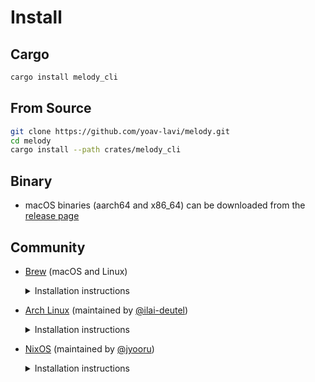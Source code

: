 # Install

## Cargo

```sh
cargo install melody_cli
```

## From Source

```sh
git clone https://github.com/yoav-lavi/melody.git
cd melody
cargo install --path crates/melody_cli
```

## Binary

- macOS binaries (aarch64 and x86_64) can be downloaded from the [release page](https://github.com/yoav-lavi/melody/releases)

## Community

- [Brew](https://formulae.brew.sh/formula/melody) (macOS and Linux)
  <details><summary>Installation instructions</summary>

   ```sh
   brew install melody
   ```

  </details>

- [Arch Linux](https://aur.archlinux.org/packages/melody) (maintained by [@ilai-deutel](https://github.com/ilai-deutel))
  <details><summary>Installation instructions</summary>

  1. Installation with an AUR helper, for instance using `paru`:

     ```bash
     paru -Syu melody
     ```

  2. Install manually with `makepkg`:

     ```bash
     git clone https://aur.archlinux.org/melody.git
     cd melody
     makepkg -si
     ```

  </details>

- [NixOS](https://github.com/NixOS/nixpkgs/blob/master/pkgs/by-name/me/melody/package.nix) (maintained by [@jyooru](https://github.com/jyooru))
  <details><summary>Installation instructions</summary>

  Should be the following once the registry is updated.

  If you've successfuly installed via this method please open an issue and let me know.

  Thanks!

   ```sh
   nix-env -i melody
   ```

  </details>
